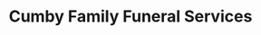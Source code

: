 ---
title: "Cumby Family Funeral Services"
url: /high-point/cumby-family-funeral-services/
shop: funeral directors
---